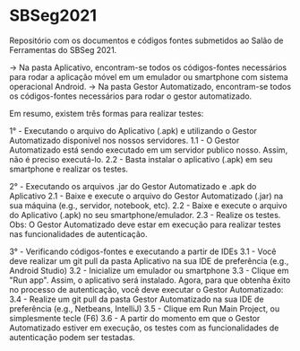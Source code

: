 # SBSeg2021
Repositório com os documentos e códigos fontes submetidos ao Salão de Ferramentas do SBSeg 2021.

-> Na pasta Aplicativo, encontram-se todos os códigos-fontes necessários para rodar a aplicação móvel em um emulador ou smartphone com sistema operacional Android.
-> Na pasta Gestor Automatizado, encontram-se todos os códigos-fontes necessários para rodar o gestor automatizado. 

Em resumo, existem três formas para realizar testes:

1° - Executando o arquivo do Aplicativo (.apk) e utilizando o Gestor Automatizado disponível nos nossos servidores.
1.1 - O Gestor Automatizado está sendo executado em um servidor publico nosso. Assim, não é preciso executá-lo.
2.2 - Basta instalar o aplicativo (.apk) em seu smartphone e realizar os testes. 

2° - Executando os arquivos .jar do Gestor Automatizado e .apk do Aplicativo
2.1 - Baixe e execute o arquivo do Gestor Automatizado (.jar) na sua máquina (e.g., servidor, notebook, etc).
2.2 - Baixe e execute o arquivo do Aplicativo (.apk) no seu smartphone/emulador. 
2.3 - Realize os testes.
Obs: O Gestor Automatizado deve estar em execução para realizar testes nas funcionalidades de autenticação.

3° - Verificando códigos-fontes e executando a partir de IDEs
3.1 - Você deve realizar um git pull da pasta Aplicativo na sua IDE de preferência (e.g., Android Studio)
3.2 - Inicialize um emulador ou smartphone
3.3 - Clique em "Run app". Assim, o aplicativo será instalado.
Agora, para que obtenha êxito no processo de autenticação, você deve executar o Gestor Automatizado:
3.4 - Realize um git pull da pasta Gestor Automatizado na sua IDE de preferência (e.g., Netbeans, IntelliJ)
3.5 - Clique em Run Main Project, ou simplesmente tecle (F6)
3.6 - A partir do momento em que o Gestor Automatizado estiver em execução, os testes com as funcionalidades de autenticação podem ser testadas.
